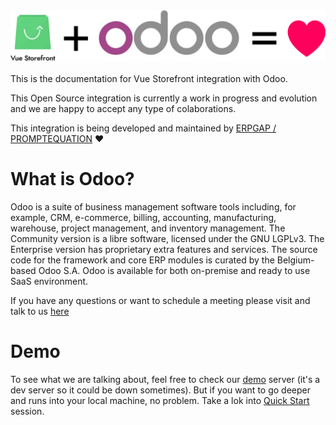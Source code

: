 <div align="center">
<img src="./.vuepress/public/logo.png" alt="Vue Storefront" />
</div>

<br>
This is the documentation for Vue Storefront integration with Odoo.

This Open Source integration is currently a work in progress and evolution and we are happy to accept any type of colaborations.

This integration is being developed and maintained by [ERPGAP / PROMPTEQUATION](https://www.erpgap.com/) ❤️

# What is Odoo?

Odoo is a suite of business management software tools including, for example, CRM, e-commerce, billing, accounting, manufacturing, warehouse, project management, and inventory management. The Community version is a libre software, licensed under the GNU LGPLv3. The Enterprise version has proprietary extra features and services. The source code for the framework and core ERP modules is curated by the Belgium-based Odoo S.A. Odoo is available for both on-premise and ready to use SaaS environment.

If you have any questions or want to schedule a meeting please visit and talk to us [here](https://www.erpgap.com/)


# Demo

To see what we are talking about, feel free to check our [demo](https://vsf.labs.odoogap.com/) server (it's a dev server so it could be down sometimes). But if you want to go deeper and runs into your local machine, no problem. Take a lok into [Quick Start](/introduction/quick-start/testing-local.md) session.

